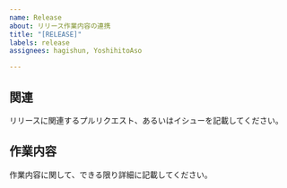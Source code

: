 ```yaml
---
name: Release
about: リリース作業内容の連携
title: "[RELEASE]"
labels: release
assignees: hagishun, YoshihitoAso

---
```


## 関連
リリースに関連するプルリクエスト、あるいはイシューを記載してください。

## 作業内容
作業内容に関して、できる限り詳細に記載してください。
